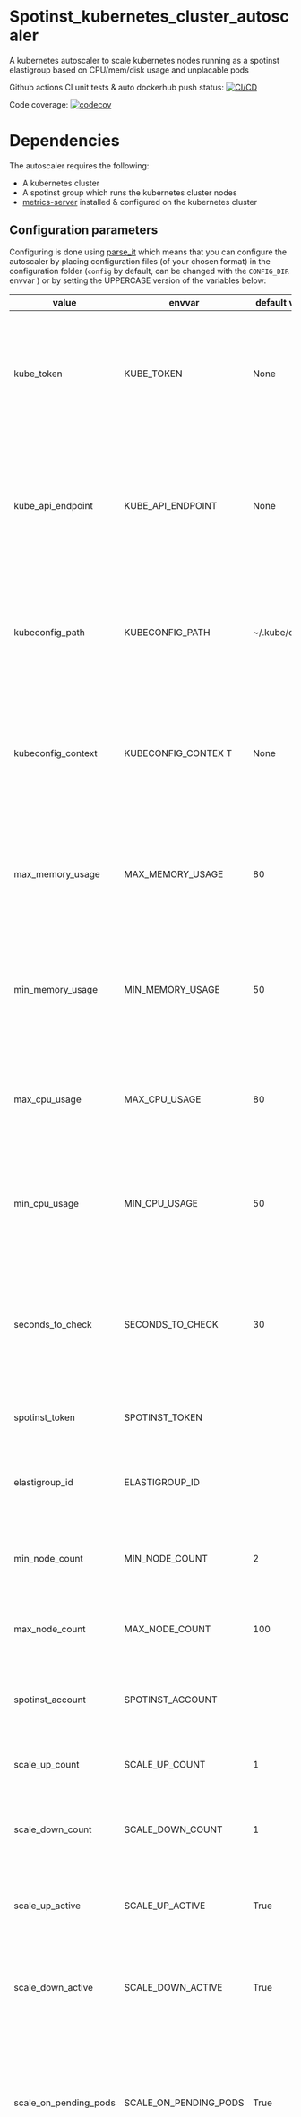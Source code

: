# Spotinst_kubernetes_cluster_autoscaler

A kubernetes autoscaler to scale kubernetes nodes running as a spotinst elastigroup based on CPU/mem/disk usage and unplacable pods

Github actions CI unit tests & auto dockerhub push status: [![CI/CD](https://github.com/naorlivne/Spotinst_kubernetes_cluster_autoscaler/actions/workflows/full_ci_cd_workflow.yml/badge.svg)](https://github.com/naorlivne/Spotinst_kubernetes_cluster_autoscaler/actions/workflows/full_ci_cd_workflow.yml)

Code coverage: [![codecov](https://codecov.io/gh/naorlivne/spotinst_kubernetes_cluster_autoscaler/branch/master/graph/badge.svg)](https://codecov.io/gh/naorlivne/spotinst_kubernetes_cluster_autoscaler)

# Dependencies

The autoscaler requires the following:

* A kubernetes cluster 
* A spotinst group which runs the kubernetes cluster nodes
* [metrics-server](https://github.com/kubernetes-sigs/metrics-server) installed & configured on the kubernetes cluster

## Configuration parameters

Configuring is done using [parse_it](https://github.com/naorlivne/parse_it) which means that you can configure the autoscaler by placing configuration files (of your chosen format) in the configuration folder (`config` by default, can be changed with the `CONFIG_DIR` envvar ) or by setting the UPPERCASE version of the variables below:

| value              | envvar             | default value  | notes                                                                                                               |
|--------------------|--------------------|----------------|---------------------------------------------------------------------------------------------------------------------|
| kube_token             | KUBE_TOKEN             | None           | Kubernetes token used to connect to the cluster, not needed if running in cluster or using kubeconfig file          |
| kube_api_endpoint      | KUBE_API_ENDPOINT      | None           | Kubernetes API endpoint used to connect to the cluster, not needed if running in cluster or using kubeconfig file   |
| kubeconfig_path        | KUBECONFIG_PATH        | ~/.kube/config | Path to kubeconfig file used to connect to the cluster, not needed if running in cluster or using token auth        |
| kubeconfig_context     | KUBECONFIG_CONTEX    T | None           | Context of the kubeconfig file used to connect to the cluster, not needed if running in cluster or using token auth |
| max_memory_usage       | MAX_MEMORY_USAGE       | 80             | Maximum memory usage above which the cluster will be autoscaled, in percent (1 to 100)                              |
| min_memory_usage       | MIN_MEMORY_USAGE       | 50             | Minimum memory usage above which the cluster will be autoscaled, in percent (1 to 100)                              |
| max_cpu_usage          | MAX_CPU_USAGE          | 80             | Maximum CPU usage above which the cluster will be autoscaled, in percent (1 to 100)                                 |
| min_cpu_usage          | MIN_CPU_USAGE          | 50             | Minimum CPU usage above which the cluster will be autoscaled, in percent (1 to 100)                                 |
| seconds_to_check       | SECONDS_TO_CHECK       | 30             | time to wait before double checking of pending containers before scaling up if they are still in a pending state    |
| spotinst_token         | SPOTINST_TOKEN         |                | Required, token used to connect to spotinst                                                                         |
| elastigroup_id         | ELASTIGROUP_ID         |                | Required, the elastigroup ID of your kubernetes nodes in spotinst                                                   |
| min_node_count         | MIN_NODE_COUNT         | 2              | minimum number of nodes the kubernetes cluster can have                                                             |
| max_node_count         | MAX_NODE_COUNT         | 100            | maximum number of nodes the kubernetes cluster can have                                                             |
| spotinst_account       | SPOTINST_ACCOUNT       |                | Required, spotinst account where the elastigroup reside it                                                          |
| scale_up_count         | SCALE_UP_COUNT         | 1              | the number of servers to be added each step up event                                                                |
| scale_down_count       | SCALE_DOWN_COUNT       | 1              | the number of servers to be removed each step up event                                                              |
| scale_up_active        | SCALE_UP_ACTIVE        | True           | If true will scale up (given internal logic deems it needed)                                                        |
| scale_down_active      | SCALE_DOWN_ACTIVE      | True           | If true will scale down (given internal logic deems it needed)                                                      |
| scale_on_pending_pods  | SCALE_ON_PENDING_PODS  | True           | If true will scale up if there are pods stuck pending due to lack of resources (cpu, memory, gpu, ephemeral-storage)|
| node_selector_label    | NODE_SELECTOR_LABEL    | None           | If you want to have multiple "node groups" in the same cluster each scaled individually configure this with a node label in the format of `key=value` that matches the node group you want this autoscaler to scale only on, defaults to None so catches all nodes in the cluster|


## Running outside the cluster

You need to be able to connect to both the spotinst API (which is done with the `spotinst_token` & `elastigroup_id` variables) & to your Kubernetes cluster API, the following can be done in one of 2 ways outside the cluster:

* Using a kubeconfig file, this will require mounting the kubeconfig inside the autoscaler container and setting the `kubeconfig_path` & `kubeconfig_context` variables
* Using a Bearer token with the `kube_api_endpoint` & `kube_token`

When running the autoscaler outside the cluster the simplest way is to run everything via envars, for example:

```shell script
sudo docker run -e kube_token=my_kube_token -e kube_api_endpoint=my-kube.my-domain.com -e spotinst_token=my_spoinst_token -e elastigroup_id=sig-123XXXX naorlivne/spotinst_kubernetes_cluster_autoscaler
```

Note that the autoscaler is designed to run as a cronjob so it will exit once finished! if you plan on running it outside the cluster in a prod env it is recommended to wrap it as a cron task

## Running inside the cluster

Inside the cluster running the autoscaler as a cron_job is the recommended way to go, if your cluster is configured with RBAC you will also need to grant it a service user that is allowed to read the state of the cluster.

### with RBAC configured

When RBAC is enabled you need to configure read-only access to the kubernetes cluster & to the [metrics-server](https://github.com/kubernetes-sigs/metrics-server).

[This configuration](kubernetes_in_cluster_example_config/with_rbac.yaml) provides an example on how to run spotinst_kubernetes_cluster_autoscaler on a kubernetes cluster that's configured with RBAC as cron job every minute.

You can run it with the following command:

```shell script
kubectl apply -f https://raw.githubusercontent.com/naorlivne/spotinst_kubernetes_cluster_autoscaler/master/kubernetes_in_cluster_example_config/with_rbac.yaml
```

Be aware that at minimum you will need to change the values of `SPOTINST_TOKEN`, `SPOTINST_ACCOUNT` & `ELASTIGROUP_ID` envvars to your own spotinst token & elastigroup ID

### without RBAC configured

[This configuration](kubernetes_in_cluster_example_config/without_rbac.yaml) provides an example on how to run spotinst_kubernetes_cluster_autoscaler on a kubernetes cluster that's configured without RBAC as cron job every minute.

You can run it with the following command:

```shell script
kubectl apply -f https://raw.githubusercontent.com/naorlivne/spotinst_kubernetes_cluster_autoscaler/master/kubernetes_in_cluster_example_config/without_rbac.yaml
```

Be aware that at minimum you will need to change the values of `SPOTINST_TOKEN`, `SPOTINST_ACCOUNT` & `ELASTIGROUP_ID` envvars to your own spotinst token & elastigroup ID

## Limitations

if you're using `node_selector_label` the following limitations apply:

* You can only use `nodeSelector` or `node affinity` on a pod, not both on the same pod
* You can't use `AND` in `node affinity`
* `nodeSelector` can only have 1 key:value pair
* You don't assign pods to nodes with `nodeName`
